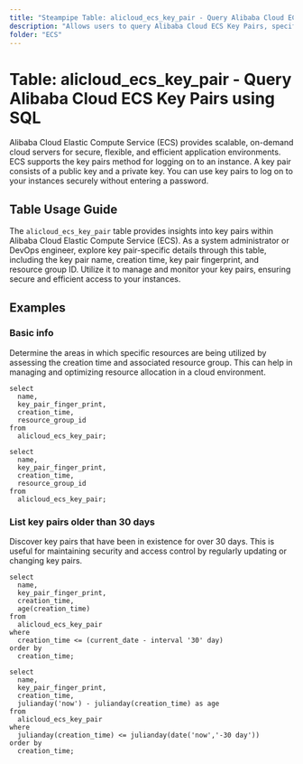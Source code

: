 ```yaml
---
title: "Steampipe Table: alicloud_ecs_key_pair - Query Alibaba Cloud ECS Key Pairs using SQL"
description: "Allows users to query Alibaba Cloud ECS Key Pairs, specifically the key pair name, creation time, key pair fingerprint, and resource group ID."
folder: "ECS"
---
```


# Table: alicloud_ecs_key_pair - Query Alibaba Cloud ECS Key Pairs using SQL

Alibaba Cloud Elastic Compute Service (ECS) provides scalable, on-demand cloud servers for secure, flexible, and efficient application environments. ECS supports the key pairs method for logging on to an instance. A key pair consists of a public key and a private key. You can use key pairs to log on to your instances securely without entering a password.

## Table Usage Guide

The `alicloud_ecs_key_pair` table provides insights into key pairs within Alibaba Cloud Elastic Compute Service (ECS). As a system administrator or DevOps engineer, explore key pair-specific details through this table, including the key pair name, creation time, key pair fingerprint, and resource group ID. Utilize it to manage and monitor your key pairs, ensuring secure and efficient access to your instances.

## Examples

### Basic info
Determine the areas in which specific resources are being utilized by assessing the creation time and associated resource group. This can help in managing and optimizing resource allocation in a cloud environment.

```sql+postgres
select
  name,
  key_pair_finger_print,
  creation_time,
  resource_group_id
from
  alicloud_ecs_key_pair;
```

```sql+sqlite
select
  name,
  key_pair_finger_print,
  creation_time,
  resource_group_id
from
  alicloud_ecs_key_pair;
```

### List key pairs older than 30 days
Discover key pairs that have been in existence for over 30 days. This is useful for maintaining security and access control by regularly updating or changing key pairs.

```sql+postgres
select
  name,
  key_pair_finger_print,
  creation_time,
  age(creation_time)
from
  alicloud_ecs_key_pair
where
  creation_time <= (current_date - interval '30' day)
order by
  creation_time;
```

```sql+sqlite
select
  name,
  key_pair_finger_print,
  creation_time,
  julianday('now') - julianday(creation_time) as age
from
  alicloud_ecs_key_pair
where
  julianday(creation_time) <= julianday(date('now','-30 day'))
order by
  creation_time;
```